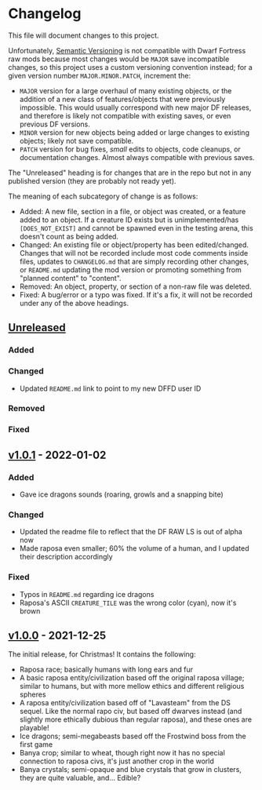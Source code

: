 # Changelog
This file will document changes to this project.

Unfortunately, [Semantic Versioning](https://semver.org/) is not compatible with Dwarf Fortress raw mods because most changes would be `MAJOR` save incompatible changes, so this project uses a custom versioning convention instead; for a given version number `MAJOR.MINOR.PATCH`, increment the:
- `MAJOR` version for a large overhaul of many existing objects, or the addition of a new class of features/objects that were previously impossible. This would usually correspond with new major DF releases, and therefore is likely not compatible with existing saves, or even previous DF versions.
- `MINOR` version for new objects being added or large changes to existing objects; likely not save compatible.
- `PATCH` version for bug fixes, _small_ edits to objects, code cleanups, or documentation changes. Almost always compatible with previous saves.

The "Unreleased" heading is for changes that are in the repo but not in any published version (they are probably not ready yet).

The meaning of each subcategory of change is as follows:
- Added: A new file, section in a file, or object was created, or a feature added to an object. If a creature ID exists but is unimplemented/has `[DOES_NOT_EXIST]` and cannot be spawned even in the testing arena, this doesn't count as being added.
- Changed: An existing file or object/property has been edited/changed. Changes that will not be recorded include most code comments inside files, updates to `CHANGELOG.md` that are simply recording other changes, or `README.md` updating the mod version or promoting something from "planned content" to "content".
- Removed: An object, property, or section of a non-raw file was deleted.
- Fixed: A bug/error or a typo was fixed. If it's a fix, it will not be recorded under any of the above headings.

## [Unreleased]

### Added

### Changed
- Updated `README.md` link to point to my new DFFD user ID

### Removed

### Fixed

## [v1.0.1] - 2022-01-02
### Added
- Gave ice dragons sounds (roaring, growls and a snapping bite)

### Changed
- Updated the readme file to reflect that the DF RAW LS is out of alpha now
- Made raposa even smaller; 60% the volume of a human, and I updated their description accordingly

### Fixed
- Typos in `README.md` regarding ice dragons
- Raposa's ASCII `CREATURE_TILE` was the wrong color (cyan), now it's brown

## [v1.0.0] - 2021-12-25
The initial release, for Christmas! It contains the following:
- Raposa race; basically humans with long ears and fur
- A basic raposa entity/civilization based off the original raposa village; similar to humans, but with more mellow ethics and different religious spheres
- A raposa entity/civilization based off of "Lavasteam" from the DS sequel. Like the normal rapo civ, but based off dwarves instead (and slightly more ethically dubious than regular raposa), and these ones are playable!
- Ice dragons; semi-megabeasts based off the Frostwind boss from the first game
- Banya crop; similar to wheat, though right now it has no special connection to raposa civs, it's just another crop in the world
- Banya crystals; semi-opaque and blue crystals that grow in clusters, they are quite valuable, and... Edible?

<!--Links-->
[Unreleased]: https://github.com/Crabman-DF-Mods/rapo-fortress/compare/v1.0.1...HEAD
[v1.0.1]: https://github.com/Crabman-DF-Mods/rapo-fortress/compare/v1.0.0...v1.0.1
[v1.0.0]: https://github.com/Crabman-DF-Mods/rapo-fortress/releases/tag/v1.0.0